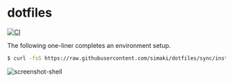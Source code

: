 # dotfiles

[![CI](https://github.com/simaki/dotfiles/workflows/CI/badge.svg)](https://github.com/simaki/dotfiles/actions?query=workflow%3ACI)

The following one-liner completes an environment setup.

```sh
$ curl -fsS https://raw.githubusercontent.com/simaki/dotfiles/sync/install.sh | sh
```

![screenshot-shell](https://user-images.githubusercontent.com/24503967/113662635-759e8e00-96e3-11eb-9146-2619bb968e5b.png)
